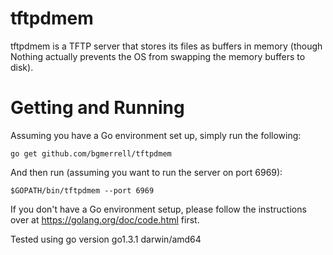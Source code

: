 tftpdmem
========

tftpdmem is a TFTP server that stores its files as buffers in memory (though  Nothing actually prevents the OS from swapping the memory buffers to disk).

Getting and Running
========

Assuming you have a Go environment set up, simply run the following:

```go get github.com/bgmerrell/tftpdmem```

And then run (assuming you want to run the server on port 6969):

```$GOPATH/bin/tftpdmem --port 6969```

If you don't have a Go environment setup, please follow the instructions over at https://golang.org/doc/code.html first.

Tested using go version go1.3.1 darwin/amd64
